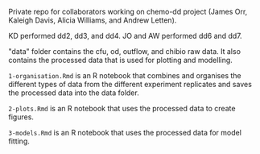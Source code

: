 Private repo for collaborators working on chemo-dd project (James Orr, Kaleigh Davis, Alicia Williams, and Andrew Letten). 

KD performed dd2, dd3, and dd4. JO and AW performed dd6 and dd7.

"data" folder contains the cfu, od, outflow, and chibio raw data. It also contains the processed data that is used for plotting and modelling.

`1-organisation.Rmd` is an R notebook that combines and organises the different types of data from the different experiment replicates and saves the processed data into the data folder.

`2-plots.Rmd` is an R notebook that uses the processed data to create figures. 

`3-models.Rmd` is an R notebook that uses the processed data for model fitting.